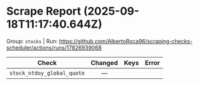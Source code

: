 # Scrape Report (2025-09-18T11:17:40.644Z)

Group: `stocks`  |  Run: https://github.com/AlbertoRoca96/scraping-checks-scheduler/actions/runs/17826939068

| Check | Changed | Keys | Error |
|---|:---:|:--|:--|
| `stock_ntdoy_global_quote` | — |  |  |
